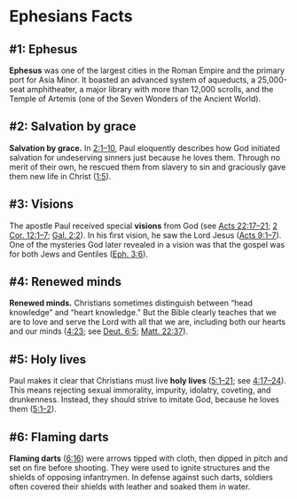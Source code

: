 # Ephesians Facts

## #1: Ephesus
**Ephesus** was one of the largest cities in the Roman Empire and the primary port for Asia Minor. It boasted an advanced system of aqueducts, a 25,000-seat amphitheater, a major library with more than 12,000 scrolls, and the Temple of Artemis (one of the Seven Wonders of the Ancient World).


## #2: Salvation by grace
**Salvation by grace.** In [2:1–10](https://www.esv.org/Ephesians+2%3A1%E2%80%9310/), Paul eloquently describes how God initiated salvation for unde­serving sinners just because he loves them. Through no merit of their own, he rescued them from slavery to sin and graciously gave them new life in Christ ([1:5](https://www.esv.org/Ephesians+1%3A5/)).


## #3: Visions
The apostle Paul received special **visions** from God (see [Acts 22:17–21](https://www.esv.org/Acts+22%3A17%E2%80%9321/); [2 Cor. 12:1–7](https://www.esv.org/2+Corinthians+12%3A1%E2%80%937/); [Gal. 2:2](https://www.esv.org/Galatians+2%3A2/)). In his first vision, he saw the Lord Jesus ([Acts 9:1–7](https://www.esv.org/Acts+9%3A1%E2%80%937/)). One of the mysteries God later revealed in a vision was that the gospel was for both Jews and Gentiles ([Eph. 3:6](https://www.esv.org/Ephesians+3%3A6/)).


## #4: Renewed minds
**Renewed minds.** Christians sometimes distinguish between “head knowledge” and “heart knowledge.” But the Bible clearly teaches that we are to love and serve the Lord with all that we are, including both our hearts and our minds ([4:23](https://www.esv.org/Ephesians+4%3A23/); see [Deut. 6:5](https://www.esv.org/Deuteronomy+6%3A5/); [Matt. 22:37](https://www.esv.org/Matthew+22%3A37/)).


## #5: Holy lives
Paul makes it clear that Christians must live **holy lives** ([5:1–21](https://www.esv.org/Ephesians+5%3A1%E2%80%9321/); see [4:17–24](https://www.esv.org/Ephesians+4%3A17%E2%80%9324/)). This means rejecting sexual immorality, impurity, idolatry, coveting, and drunkenness. Instead, they should strive to imitate God, because he loves them ([5:1–2](https://www.esv.org/Ephesians+5%3A1%E2%80%932/)).


## #6: Flaming darts
**Flaming darts** ([6:16](https://www.esv.org/Ephesians+6%3A16/)) were arrows tipped with cloth, then dipped in pitch and set on fire before shooting. They were used to ignite structures and the shields of opposing infantrymen. In defense against such darts, soldiers often covered their shields with leather and soaked them in water.

